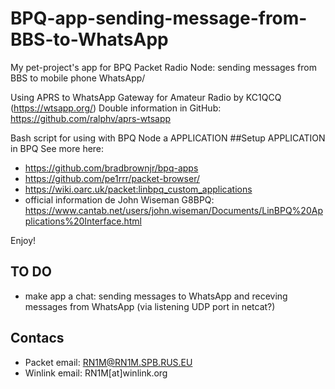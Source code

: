 # BPQ-app-sending-message-from-BBS-to-WhatsApp
My pet-project's app for BPQ Packet Radio Node: sending messages from BBS to mobile phone WhatsApp/

Using APRS to WhatsApp Gateway for Amateur Radio by KC1QCQ (https://wtsapp.org/)
Double information in GitHub: https://github.com/ralphv/aprs-wtsapp

Bash script for using with BPQ Node a APPLICATION
##Setup APPLICATION in BPQ
See more here:
- https://github.com/bradbrownjr/bpq-apps
- https://github.com/pe1rrr/packet-browser/
- https://wiki.oarc.uk/packet:linbpq_custom_applications
- official information de John Wiseman G8BPQ: https://www.cantab.net/users/john.wiseman/Documents/LinBPQ%20Applications%20Interface.html 

Enjoy!

## TO DO
- make app a chat: sending messages to WhatsApp and receving messages from WhatsApp (via listening UDP port in netcat?)

## Contacs
- Packet email: RN1M@RN1M.SPB.RUS.EU
- Winlink email: RN1M[at]winlink.org
